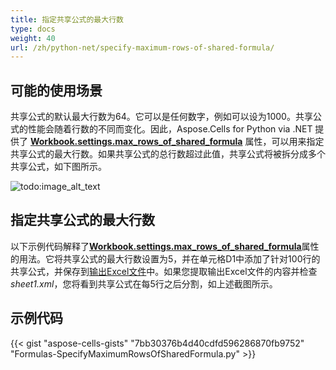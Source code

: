 ```yaml
---
title: 指定共享公式的最大行数
type: docs
weight: 40
url: /zh/python-net/specify-maximum-rows-of-shared-formula/
---
```


## **可能的使用场景**

共享公式的默认最大行数为64。它可以是任何数字，例如可以设为1000。共享公式的性能会随着行数的不同而变化。因此，Aspose.Cells for Python via .NET 提供了 [**Workbook.settings.max_rows_of_shared_formula**](https://reference.aspose.com/cells/python-net/aspose.cells/workbooksettings/max_rows_of_shared_formula) 属性，可以用来指定共享公式的最大行数。如果共享公式的总行数超过此值，共享公式将被拆分成多个共享公式，如下图所示。

![todo:image_alt_text](specify-maximum-rows-of-shared-formula_1.png)

## **指定共享公式的最大行数**

以下示例代码解释了[**Workbook.settings.max_rows_of_shared_formula**](https://reference.aspose.com/cells/python-net/aspose.cells/workbooksettings/max_rows_of_shared_formula)属性的用法。它将共享公式的最大行数设置为5，并在单元格D1中添加了针对100行的共享公式，并保存到[输出Excel文件](61767856.xlsx)中。如果您提取输出Excel文件的内容并检查*sheet1.xml*，您将看到共享公式在每5行之后分割，如上述截图所示。

## **示例代码**

{{< gist "aspose-cells-gists" "7bb30376b4d40cdfd596286870fb9752" "Formulas-SpecifyMaximumRowsOfSharedFormula.py" >}}

